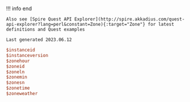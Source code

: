 !!! info end

    Also see [Spire Quest API Explorer](http://spire.akkadius.com/quest-api-explorer?lang=perl&constant=Zone){:target="Zone"} for latest definitions and Quest examples

    Last generated 2023.06.12

``` perl
$instanceid
$instanceversion
$zonehour
$zoneid
$zoneln
$zonemin
$zonesn
$zonetime
$zoneweather

```
